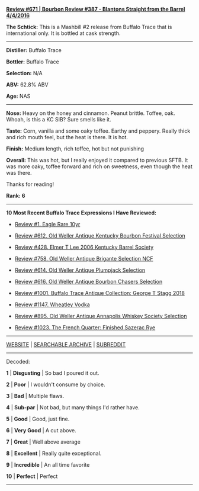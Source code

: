 
[**Review #671 | Bourbon Review #387 - Blantons Straight from the Barrel 4/4/2016**]( https://t8ke.review/review-671-blantons-straight-from-the-barrel-4-4-2016/)

**The Schtick:** This is a Mashbill #2 release from Buffalo Trace that is international only. It is bottled at cask strength.

-----

**Distiller:** Buffalo Trace

**Bottler:** Buffalo Trace

**Selection:** N/A

**ABV:** 62.8% ABV

**Age:** NAS 

-----

**Nose:**  Heavy on the honey and cinnamon. Peanut brittle. Toffee, oak. Whoah, is this a KC SIB? Sure smells like it. 

**Taste:** Corn, vanilla and some oaky toffee. Earthy and peppery. Really thick and rich mouth feel, but the heat is there. It is hot.

**Finish:** Medium length, rich toffee, hot but not punishing

**Overall:** This was hot, but I really enjoyed it compared to previous SFTB. It was more oaky, toffee forward and rich on sweetness, even though the heat was there. 

Thanks for reading!

**Rank: 6**

----- 

**10 Most Recent Buffalo Trace Expressions I Have Reviewed:** 

- [Review #1. Eagle Rare 10yr]( https://t8ke.review) 

- [Review #612. Old Weller Antique Kentucky Bourbon Festival Selection]( https://t8ke.review/review-612-old-weller-antique-kentucky-bourbon-festival/) 

- [Review #428. Elmer T Lee 2006 Kentucky Barrel Society]( https://t8ke.review/review-428-elmer-t-lee-2006/) 

- [Review #758. Old Weller Antique Brigante Selection NCF]( https://t8ke.review/review-758-old-weller-antique-ncf-brigante-selection/) 

- [Review #614. Old Weller Antique Plumpjack Selection]( https://t8ke.review/review-614-old-weller-antique-plumpjack-ncf/) 

- [Review #616. Old Weller Antique Bourbon Chasers Selection]( https://t8ke.review/review-616-old-weller-antique-bourbon-chasers/) 

- [Review #1001. Buffalo Trace Antique Collection: George T Stagg 2018]( https://t8ke.review/review-1001-buffalo-trace-antique-collection-2018-george-t-stagg-2018/) 

- [Review #1147. Wheatley Vodka]( https://t8ke.review/review-1147-wheatley-vodka/) 

- [Review #895. Old Weller Antique Annapolis Whiskey Society Selection]( https://t8ke.review/review-895-old-weller-antique-ncf-annapolis-whisky-society-selection/) 

- [Review #1023. The French Quarter: Finished Sazerac Rye]( https://t8ke.review/review-1023-the-french-quarter-finished-sazerac-rye/) 

-----

[WEBSITE](https://t8ke.review) | [SEARCHABLE ARCHIVE](https://t8ke.review/review-archive/) | [SUBREDDIT](https://reddit.com/r/t8kereviews)

-----

Decoded:

**1** | **Disgusting** | So bad I poured it out.

**2** | **Poor** | I wouldn't consume by choice.

**3** | **Bad** | Multiple flaws.

**4** | **Sub-par** | Not bad, but many things I'd rather have.

**5** | **Good** | Good, just fine.

**6** | **Very Good** | A cut above.

**7** | **Great** | Well above average

**8** | **Excellent** | Really quite exceptional.

**9** | **Incredible** | An all time favorite

**10** | **Perfect** | Perfect

----

